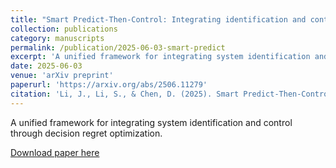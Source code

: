 ```yaml
---
title: "Smart Predict-Then-Control: Integrating identification and control via decision regret"
collection: publications
category: manuscripts
permalink: /publication/2025-06-03-smart-predict
excerpt: 'A unified framework for integrating system identification and control through decision regret optimization.'
date: 2025-06-03
venue: 'arXiv preprint'
paperurl: 'https://arxiv.org/abs/2506.11279'
citation: 'Li, J., Li, S., & Chen, D. (2025). Smart Predict-Then-Control: Integrating identification and control via decision regret. <i>arXiv preprint arXiv:2506.11279</i>.'
---
```


A unified framework for integrating system identification and control through decision regret optimization.

[Download paper here](https://arxiv.org/abs/2506.11279)
